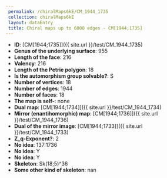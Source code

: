 ```yaml
--- 
 permalink: /chiralMaps6kE/CM_1944_1735 
 collection: chiralMaps6kE
 layout: dataEntry
 title: Chiral maps up to 6000 edges - CM[1944;1735]
---
```


- **ID**: [CM[1944;1735]]({{ site.url }}/test/CM_1944_1735)
- **Genus of the underlying surface**: 955
- **Length of the face**: 216
- **Valency**: 216
- **Length of the Petrie polygon**: 18
- **Is the automorphism group solvable?**: S
- **Number of vertices**: 18
- **Number of edges**: 1944
- **Number of faces**: 18
- **The map is self-**: none
- **Dual map**: [CM[1944;1734]]({{ site.url }}/test/CM_1944_1734)
- **Mirror (enantihomorphic) map**: [CM[1944;1736]]({{ site.url }}/test/CM_1944_1736)
- **Dual of the mirror image**: [CM[1944;1733]]({{ site.url }}/test/CM_1944_1733)
- **Z_q-Exponent?**: 2
- **No idea**:  137:1736
- **No idea**: Y
- **No idea**: Y
- **Skeleton**: Sk(18;5)^36
- **Some other kind of skeleton**: nan
